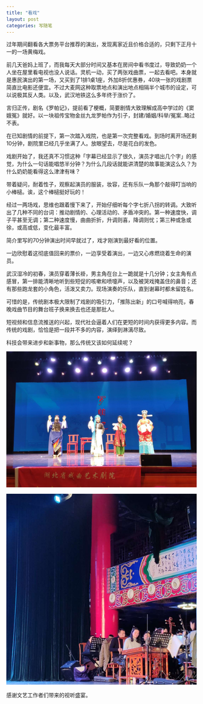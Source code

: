 ```yaml
---
title: "看戏"
layout: post
categories: 写随笔
---
```


过年期间翻看各大票务平台推荐的演出，发现离家近且价格合适的，只剩下正月十一的一场黄梅戏。

<!-- more -->

前几天爸妈上班了，而我每天大部分时间又基本在房间中看书度过，导致奶奶一个人坐在屋里看电视也没人说话。灵机一动，买了两张戏曲票，一起去看吧。本身就是惠民演出的第一场，又买到了1排1桌1座，外加8折优惠券，40块一张的戏剧票简直比电影还便宜。不过大麦网这种取票地点和演出地点相隔半个城市的设定，可以说极其反人类。以及，武汉地铁这么多年终于涨价了。

言归正传，剧名《罗帕记》，提前看了梗概，简要剧情大致理解成高中学过的《窦娥冤》就好。以一块祖传宝物金丝九龙罗帕作为引子，封建/婚姻/科举/冤案..略过不表。

在已知剧情的前提下，第一次踏入戏院，也是第一次完整看戏。到场时离开场还剩10分钟，剧院里已经几乎坐满了人。放眼望去，尽是花白的发色。

戏剧开始了，我还真不习惯这种「字幕已经显示了很久，演员才唱出几个字」的感觉，为什么一句话能唱悠半分钟？为什么几段话就能讲清楚的故事能演这么久？为什么奶奶能看得这么津津有味？

带着疑问，耐着性子，观察起演员的服装，妆容，还有乐队一角那个敲得叮当响的小棒槌。诶，这个棒槌挺好玩的！

经过一两场戏，思维也跟着慢下来了，开始仔细听每个字七折八拐的转调。大致听出了几种不同的台词：推动剧情的、心理活动的、矛盾冲突的。第一种速度快，调子平甚至无调；第二种速度慢，曲曲折折，升调则喜，降调则忧；第三种或急或徐，或高或低，变化最丰富。

简介里写的70分钟演出时间早就过了，戏才刚演到最好看的位置。

一边欣慰着这彻底值回来的票价，一边享受着演出，一边又心疼燃烧着生命的演员。

武汉湿冷的初春，演员穿着薄长褂，男主角在台上一跪就是十几分钟；女主角有点感冒，第一排能清晰地听到些短促的咳嗽和喷嚏声，以及被哭戏掩盖住的鼻音；还有那些跑龙套的小角色，活泼又卖力。现场演奏的乐队，直到谢幕时都未留姓名。

可惜的是，传统剧本极大限制了戏剧的吸引力，「推陈出新」的口号喊得响亮，春晚戏曲节目的舞台班子换来换去也还是那批人。

短视频和信息流推送的兴起，现代社会逼着人们在更短的时间内获得更多内容。而传统的戏剧，恰恰是把一段并不多的内容，演绎到淋漓尽致。

科技会带来进步和新事物，那么传统又该如何延续呢？

![](https://github.com/HusterHope/blogimage/raw/master/20190215-1.jpeg)

![](https://github.com/HusterHope/blogimage/raw/master/20190215-2.jpeg)

感谢文艺工作者们带来的视听盛宴。